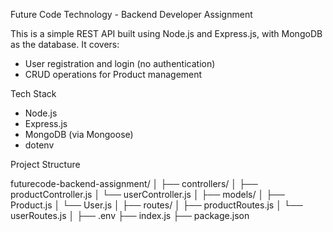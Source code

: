 Future Code Technology - Backend Developer Assignment

This is a simple REST API built using Node.js and Express.js, with MongoDB as the database. It covers:

- User registration and login (no authentication)
- CRUD operations for Product management



Tech Stack

- Node.js
- Express.js
- MongoDB (via Mongoose)
- dotenv



Project Structure

futurecode-backend-assignment/
│
├── controllers/
│ ├── productController.js
│ └── userController.js
│
├── models/
│ ├── Product.js
│ └── User.js
│
├── routes/
│ ├── productRoutes.js
│ └── userRoutes.js
│
├── .env
├── index.js
├── package.json

